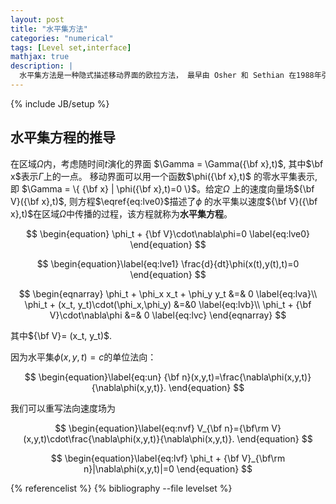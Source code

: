 ```yaml
---
layout: post
title: "水平集方法"
categories: "numerical"
tags: [Level set,interface]
mathjax: true
description: |
  水平集方法是一种隐式描述移动界面的欧拉方法， 最早由 Osher 和 Sethian 在1988年引入。
---
```

{% include JB/setup %}

## 水平集方程的推导
在区域$\Omega$内，考虑随时间$t$演化的界面 $\Gamma = \Gamma({\bf x},t)$,
其中$\bf x$表示$\Gamma$上的一点。 移动界面可以用一个函数$\phi({\bf x},t)$
的零水平集表示, 即 $\Gamma = \{ {\bf x} | \phi({\bf x},t)=0 \}$。给定$\Omega$
上的速度向量场${\bf V}({\bf x},t)$, 则方程$\eqref{eq:lve0}$描述了$\phi$
的水平集以速度${\bf V}({\bf x},t)$在区域$\Omega$中传播的过程，该方程就称为**水平集方程**。 

$$
\begin{equation}
\phi_t + {\bf V}\cdot\nabla\phi=0 \label{eq:lve0}
\end{equation}
$$

$$
\begin{equation}\label{eq:lve1}
\frac{d}{dt}\phi(x(t),y(t),t)=0
\end{equation}
$$

$$
\begin{eqnarray}
\phi_t + \phi_x x_t + \phi_y y_t &=& 0 \label{eq:lva}\\
\phi_t + (x_t, y_t)\cdot(\phi_x,\phi_y) &=&0 \label{eq:lvb}\\
\phi_t + {\bf V}\cdot\nabla\phi &=& 0 \label{eq:lvc}
\end{eqnarray}
$$

其中${\bf V}= (x_t, y_t)$.

因为水平集$\phi(x,y,t)=c$的单位法向：

$$
\begin{equation}\label{eq:un}
{\bf n}(x,y,t)=\frac{\nabla\phi(x,y,t)}{\nabla\phi(x,y,t)}.
\end{equation}
$$

我们可以重写法向速度场为

$$
\begin{equation}\label{eq:nvf}
V_{\bf n}={\bf\rm V}(x,y,t)\cdot\frac{\nabla\phi(x,y,t)}{\nabla\phi(x,y,t)}.
\end{equation}
$$

$$
\begin{equation}\label{eq:lvf}
\phi_t + {\bf V}_{\bf\rm n}|\nabla\phi(x,y,t)|=0
\end{equation}
$$

{% referencelist %}
{% bibliography --file levelset %}

